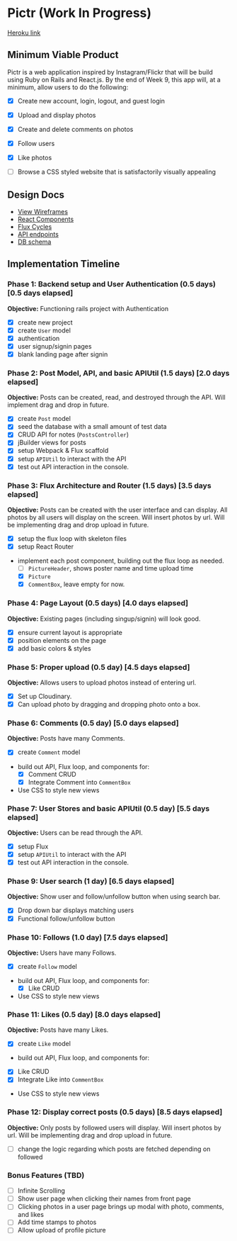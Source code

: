 # Pictr (Work In Progress)

[Heroku link][heroku]

[heroku]: https://pictr-app.herokuapp.com/

## Minimum Viable Product

Pictr is a web application inspired by Instagram/Flickr that will be build using Ruby on Rails and React.js. By the end of Week 9, this app will, at a minimum, allow users to do the following:

- [x] Create new account, login, logout, and guest login
- [x] Upload and display photos
- [x] Create and delete comments on photos
- [x] Follow users
- [x] Like photos
- [ ] Browse a CSS styled website that is satisfactorily visually appealing


## Design Docs
* [View Wireframes][views]
* [React Components][components]
* [Flux Cycles][flux-cycles]
* [API endpoints][api-endpoints]
* [DB schema][schema]

[views]: ./docs/views.md
[components]: ./docs/components.md
[flux-cycles]: ./docs/flux-cycles.md
[api-endpoints]: ./docs/api-endpoints.md
[schema]: ./docs/schema.md

## Implementation Timeline

### Phase 1: Backend setup and User Authentication (0.5 days) [0.5 days elapsed]

**Objective:** Functioning rails project with Authentication

- [x] create new project
- [x] create `User` model
- [x] authentication
- [x] user signup/signin pages
- [x] blank landing page after signin

### Phase 2: Post Model, API, and basic APIUtil (1.5 days) [2.0 days elapsed]

**Objective:** Posts can be created, read, and destroyed through
the API. Will implement drag and drop in future.

- [x] create `Post` model
- [x] seed the database with a small amount of test data
- [x] CRUD API for notes (`PostsController`)
- [x] jBuilder views for posts
- [x] setup Webpack & Flux scaffold
- [x] setup `APIUtil` to interact with the API
- [x] test out API interaction in the console.

### Phase 3: Flux Architecture and Router (1.5 days) [3.5 days elapsed]

**Objective:** Posts can be created with the user interface and can display.
All photos by all users will display on the screen. Will insert photos by url.
Will be implementing drag and drop upload in future.

- [x] setup the flux loop with skeleton files
- [x] setup React Router
- implement each post component, building out the flux loop as needed.
  - [ ] `PictureHeader`, shows poster name and time upload time
  - [x] `Picture`
  - [x] `CommentBox`, leave empty for now.

### Phase 4: Page Layout (0.5 days) [4.0 days elapsed]

**Objective:** Existing pages (including singup/signin) will look good.

- [x] ensure current layout is appropriate
- [x] position elements on the page
- [x] add basic colors & styles

### Phase 5: Proper upload (0.5 day) [4.5 days elapsed]

**Objective:** Allows users to upload photos instead of entering url.

- [x] Set up Cloudinary.
- [x] Can upload photo by dragging and dropping photo onto a box.

### Phase 6: Comments (0.5 day) [5.0 days elapsed]

**Objective:** Posts have many Comments.

- [x] create `Comment` model
- build out API, Flux loop, and components for:
  - [x] Comment CRUD
  - [x] Integrate Comment into `CommentBox`
- Use CSS to style new views


### Phase 7: User Stores and basic APIUtil (0.5 day) [5.5 days elapsed]

**Objective:** Users can be read through the API.

- [x] setup Flux
- [x] setup `APIUtil` to interact with the API
- [x] test out API interaction in the console.

### Phase 9: User search (1 day) [6.5 days elapsed]

**Objective:** Show user and follow/unfollow button when using search bar.

- [x] Drop down bar displays matching users
- [x] Functional follow/unfollow button

### Phase 10: Follows (1.0 day) [7.5 days elapsed]

**Objective:** Users have many Follows.

- [x] create `Follow` model
- build out API, Flux loop, and components for:
  - [x] Like CRUD
- Use CSS to style new views

### Phase 11: Likes (0.5 day) [8.0 days elapsed]

**Objective:** Posts have many Likes.

- [x] create `Like` model
- build out API, Flux loop, and components for:
- [x] Like CRUD
- [x] Integrate Like into `CommentBox`
- Use CSS to style new views

### Phase 12: Display correct posts (0.5 days) [8.5 days elapsed]

**Objective:** Only posts by followed users will display.
Will insert photos by url. Will be implementing drag and drop upload in future.

- [ ] change the logic regarding which posts are fetched depending on followed

### Bonus Features (TBD)
- [ ] Infinite Scrolling
- [ ] Show user page when clicking their names from front page
- [ ] Clicking photos in a user page brings up modal with photo, comments, and likes
- [ ] Add time stamps to photos
- [ ] Allow upload of profile picture

[phase-one]: ./docs/phases/phase1.md
[phase-two]: ./docs/phases/phase2.md
[phase-three]: ./docs/phases/phase3.md
[phase-four]: ./docs/phases/phase4.md
[phase-five]: ./docs/phases/phase5.md
